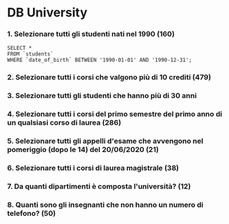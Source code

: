# DB University


### 1. Selezionare tutti gli studenti nati nel 1990 (160)
```
SELECT * 
FROM `students`
WHERE `date_of_birth` BETWEEN '1990-01-01' AND '1990-12-31';
````


### 2. Selezionare tutti i corsi che valgono più di 10 crediti (479)


### 3. Selezionare tutti gli studenti che hanno più di 30 anni


### 4. Selezionare tutti i corsi del primo semestre del primo anno di un qualsiasi corso di laurea (286)


### 5. Selezionare tutti gli appelli d'esame che avvengono nel pomeriggio (dopo le 14) del 20/06/2020 (21)


### 6. Selezionare tutti i corsi di laurea magistrale (38)


### 7. Da quanti dipartimenti è composta l'università? (12)


### 8. Quanti sono gli insegnanti che non hanno un numero di telefono? (50)
